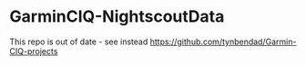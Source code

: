 # GarminCIQ-NightscoutData
This repo is out of date - see instead https://github.com/tynbendad/Garmin-CIQ-projects
